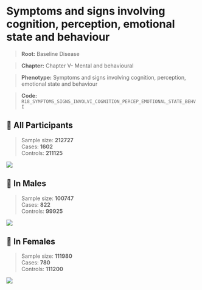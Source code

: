 # Symptoms and signs involving cognition, perception, emotional state and behaviour

> **Root:** Baseline Disease  

> **Chapter:** Chapter V- Mental and behavioural  

> **Phenotype:** Symptoms and signs involving cognition, perception, emotional state and behaviour  

> **Code:** `R18_SYMPTOMS_SIGNS_INVOLVI_COGNITION_PERCEP_EMOTIONAL_STATE_BEHVI`

## 🧪 All Participants  
> Sample size: **212727**  
> Cases: **1602**  
> Controls: **211125**
<img src="/Disease/Figures/ALL/Baseline/R18_SYMPTOMS_SIGNS_INVOLVI_COGNITION_PERCEP_EMOTIONAL_STATE_BEHVI.png"/>
<CsvTable src="/public/Disease/Data/ALL/Baseline/LG_R18_SYMPTOMS_SIGNS_INVOLVI_COGNITION_PERCEP_EMOTIONAL_STATE_BEHVI.csv" label="🔍 View full results" />

## 👨 In Males  
> Sample size: **100747**  
> Cases: **822**  
> Controls: **99925**
<img src="/Disease/Figures/Male/Baseline/R18_SYMPTOMS_SIGNS_INVOLVI_COGNITION_PERCEP_EMOTIONAL_STATE_BEHVI.png"/>
<CsvTable src="/public/Disease/Data/Male/Baseline/LG_R18_SYMPTOMS_SIGNS_INVOLVI_COGNITION_PERCEP_EMOTIONAL_STATE_BEHVI.csv" label="🔍 View full results" />

## 👩 In Females  
> Sample size: **111980**  
> Cases: **780**  
> Controls: **111200**
<img src="/Disease/Figures/Female/Baseline/R18_SYMPTOMS_SIGNS_INVOLVI_COGNITION_PERCEP_EMOTIONAL_STATE_BEHVI.png"/>
<CsvTable src="/public/Disease/Data/Female/Baseline/LG_R18_SYMPTOMS_SIGNS_INVOLVI_COGNITION_PERCEP_EMOTIONAL_STATE_BEHVI.csv" label="🔍 View full results" />
